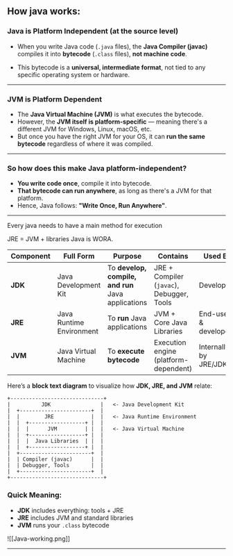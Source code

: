 ## How java works:

### **Java is Platform Independent (at the source level)**

- When you write Java code (`.java` files), the **Java Compiler (javac)** compiles it into **bytecode** (`.class` files), **not machine code**.
    
- This bytecode is a **universal, intermediate format**, not tied to any specific operating system or hardware.

---
### **JVM is Platform Dependent**

- The **Java Virtual Machine (JVM)** is what executes the bytecode.
- However, the **JVM itself is platform-specific** — meaning there's a different JVM for Windows, Linux, macOS, etc.
- But once you have the right JVM for your OS, it can **run the same bytecode** regardless of where it was compiled.

---
### **So how does this make Java platform-independent?**

- **You write code once**, compile it into bytecode.
- **That bytecode can run anywhere**, as long as there's a JVM for that platform.
- Hence, Java follows: **"Write Once, Run Anywhere"**.
    
---

Every java needs to have a main method for execution

JRE = JVM + libraries 
Java is WORA.

| **Component** | **Full Form**            | **Purpose**                                        | **Contains**                              | **Used By**            |
| ------------- | ------------------------ | -------------------------------------------------- | ----------------------------------------- | ---------------------- |
| **JDK**       | Java Development Kit     | To **develop, compile, and run** Java applications | JRE + Compiler (`javac`), Debugger, Tools | Developers             |
| **JRE**       | Java Runtime Environment | To **run** Java applications                       | JVM + Core Java Libraries                 | End-users & developers |
| **JVM**       | Java Virtual Machine     | To **execute bytecode**                            | Execution engine (platform-dependent)     | Internally by JRE/JDK  |

Here’s a **block text diagram** to visualize how **JDK, JRE, and JVM** relate:

```
+------------------------------+
|          JDK                |   <- Java Development Kit
|  +-----------------------+  |
|  |        JRE            |  |   <- Java Runtime Environment
|  |  +------------------+ |  |
|  |  |      JVM         | |  |   <- Java Virtual Machine
|  |  +------------------+ |  |
|  |  |  Java Libraries  | |  |
|  |  +------------------+ |  |
|  +-----------------------+  |
|  | Compiler (javac)      |  |
|  | Debugger, Tools       |  |
|  +-----------------------+  |
+------------------------------+
```

### Quick Meaning:
- **JDK** includes everything: tools + JRE
- **JRE** includes JVM and standard libraries
- **JVM** runs your `.class` bytecode
    

![[Java-working.png]]

---

